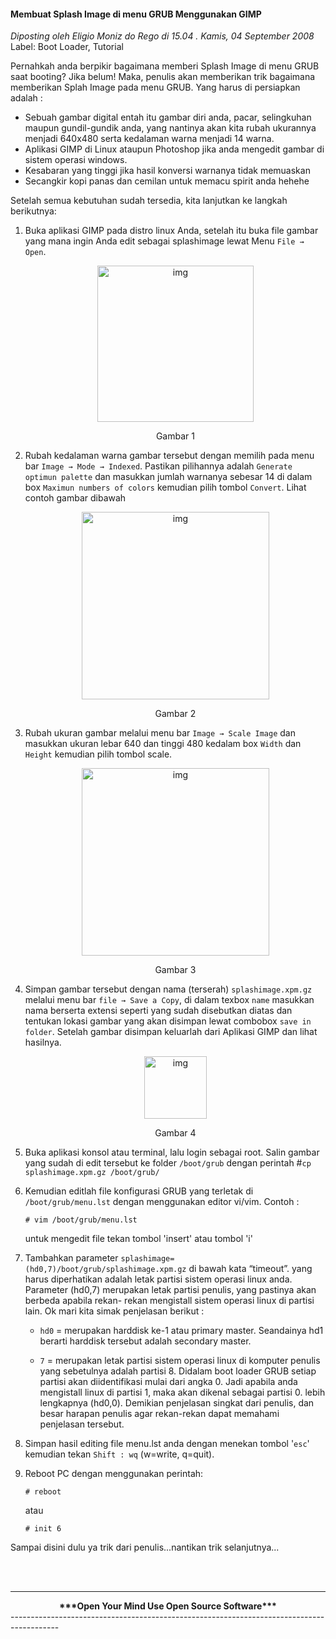 #### Membuat Splash Image di menu GRUB Menggunakan GIMP
_Diposting oleh Eligio Moniz do Rego di 15.04 . Kamis, 04 September 2008_
<br>
Label: Boot Loader, Tutorial

Pernahkah anda berpikir bagaimana memberi Splash Image di menu GRUB saat booting?
Jika belum! Maka, penulis akan memberikan trik bagaimana memberikan Splah Image pada menu GRUB.
Yang harus di persiapkan adalah :

* Sebuah gambar digital entah itu gambar diri anda, pacar, selingkuhan maupun gundil-gundik anda, yang nantinya akan kita rubah ukurannya menjadi 640x480 serta kedalaman warna menjadi 14 warna.
* Aplikasi GIMP di Linux ataupun Photoshop jika anda mengedit gambar di sistem operasi windows.
* Kesabaran yang tinggi jika hasil konversi warnanya tidak memuaskan
* Secangkir kopi panas dan cemilan untuk memacu spirit anda hehehe


Setelah semua kebutuhan sudah tersedia, kita lanjutkan ke langkah berikutnya:

1. Buka aplikasi GIMP pada distro linux Anda, setelah itu buka file gambar yang mana ingin Anda edit sebagai splashimage lewat Menu `File → Open`.
    <div align="center">
        <img src="./posts/2008-09-04-membuat-splash-image-di-menu-grub-menggunakan-gimp/1.JPG" height="250px" alt="img">
        <p>Gambar 1</p>
    </div> 

1. Rubah kedalaman warna gambar tersebut dengan memilih pada menu bar `Image → Mode → Indexed`. Pastikan pilihannya adalah `Generate optimun palette` dan masukkan jumlah warnanya sebesar 14 di dalam box `Maximun numbers of colors` kemudian pilih tombol `Convert`. Lihat contoh gambar dibawah
    <div align="center">
        <img src="./posts/2008-09-04-membuat-splash-image-di-menu-grub-menggunakan-gimp/2.JPG" height="300px" alt="img">
        <p>Gambar 2</p>
    </div> 

1. Rubah ukuran gambar melalui menu bar `Image → Scale Image` dan masukkan ukuran lebar 640 dan tinggi 480 kedalam box `Width` dan `Height` kemudian pilih tombol scale.
    <div align="center">
        <img src="./posts/2008-09-04-membuat-splash-image-di-menu-grub-menggunakan-gimp/3.JPG" height="300px" alt="img">
        <p>Gambar 3</p>
    </div> 

1. Simpan gambar tersebut dengan nama (terserah) `splashimage.xpm.gz` melalui menu bar `file → Save a Copy`, di dalam texbox `name` masukkan nama berserta extensi seperti yang sudah disebutkan diatas dan tentukan lokasi gambar yang akan disimpan lewat combobox `save in folder`. Setelah gambar disimpan keluarlah dari Aplikasi GIMP dan lihat hasilnya.
    <div align="center">
        <img src="./posts/2008-09-04-membuat-splash-image-di-menu-grub-menggunakan-gimp/4.JPG" height="100px" alt="img">
        <p>Gambar 4</p>
    </div> 

1. Buka aplikasi konsol atau terminal, lalu login sebagai root.
    Salin gambar yang sudah di edit tersebut ke folder `/boot/grub`
    dengan perintah #`cp splashimage.xpm.gz /boot/grub/`

1. Kemudian editlah file konfigurasi GRUB yang terletak di `/boot/grub/menu.lst` dengan menggunakan editor vi/vim.
    Contoh :
    ```
    # vim /boot/grub/menu.lst
    ```
    untuk mengedit file tekan tombol 'insert' atau tombol 'i'

1. Tambahkan parameter `splashimage=(hd0,7)/boot/grub/splashimage.xpm.gz` di bawah kata “timeout”.
    yang harus diperhatikan adalah letak partisi sistem operasi linux anda.
    Parameter (hd0,7) merupakan letak partisi penulis, yang pastinya akan berbeda apabila rekan- rekan mengistall sistem operasi linux di partisi lain.
    Ok mari kita simak penjelasan berikut :
    
    * `hd0` = merupakan harddisk ke-1 atau primary master.
        Seandainya hd1 berarti harddisk tersebut adalah secondary master.

    * `7` = merupakan letak partisi sistem operasi linux di komputer penulis yang sebetulnya adalah partisi 8.
        Didalam boot loader GRUB setiap partisi akan diidentifikasi mulai dari angka 0. Jadi apabila anda mengistall linux di partisi 1, maka akan dikenal sebagai partisi 0. lebih lengkapnya (hd0,0).
        Demikian penjelasan singkat dari penulis, dan besar harapan penulis agar rekan-rekan dapat memahami penjelasan tersebut.

1. Simpan hasil editing file menu.lst anda dengan menekan tombol '`esc`' kemudian tekan `Shift : wq` (w=write, q=quit).

1. Reboot PC dengan menggunakan perintah:
    ```
    # reboot

    ```
    atau
    ```
    # init 6

    ```


Sampai disini dulu ya trik dari penulis...nantikan trik selanjutnya...

<br><br>

---------------------------------------------------------------------------------------
<div align="center">
    <b>***Open Your Mind Use Open Source Software***</b>
</div>
------------------------------------------------------------------------------------------